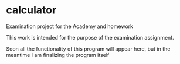 # calculator
Examination project for the Academy and homework


This work is intended for the purpose of the examination assignment. 


Soon all the functionality of this program will appear here, but in the meantime I am finalizing the program itself
